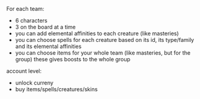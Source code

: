 
For each team:
- 6 characters
- 3 on the board at a time
- you can add elemental affinities to each creature (like masteries)
- you can choose spells for each creature based on its id, its type/family and its elemental affinities
- you can choose items for your whole team (like masteries, but for the group)
    these gives boosts to the whole group




account level:
- unlock curreny
- buy items/spells/creatures/skins
